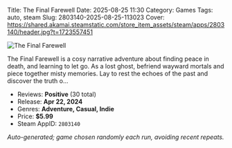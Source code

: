 Title: The Final Farewell
Date: 2025-08-25 11:30
Category: Games
Tags: auto, steam
Slug: 2803140-2025-08-25-113023
Cover: https://shared.akamai.steamstatic.com/store_item_assets/steam/apps/2803140/header.jpg?t=1723557451

![The Final Farewell](https://shared.akamai.steamstatic.com/store_item_assets/steam/apps/2803140/header.jpg?t=1723557451)

The Final Farewell is a cosy narrative adventure about finding peace in death, and learning to let go. As a lost ghost, befriend wayward mortals and piece together misty memories. Lay to rest the echoes of the past and discover the truth o…

- Reviews: **Positive** (30 total)
- Release: **Apr 22, 2024**
- Genres: **Adventure, Casual, Indie**
- Price: **$5.99**
- Steam AppID: `2803140`

*Auto-generated; game chosen randomly each run, avoiding recent repeats.*
